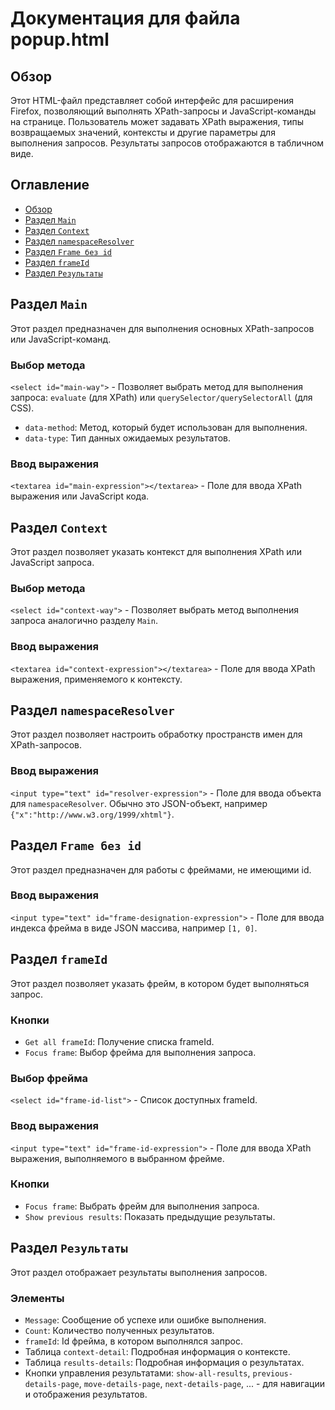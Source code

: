 # Документация для файла popup.html

## Обзор

Этот HTML-файл представляет собой интерфейс для расширения Firefox, позволяющий выполнять XPath-запросы и JavaScript-команды на странице.  Пользователь может задавать XPath выражения, типы возвращаемых значений, контексты и другие параметры для выполнения запросов.  Результаты запросов отображаются в табличном виде.


## Оглавление

- [Обзор](#обзор)
- [Раздел `Main`](#раздел-main)
- [Раздел `Context`](#раздел-context)
- [Раздел `namespaceResolver`](#раздел-namespaceresolver)
- [Раздел `Frame без id`](#раздел-frame-без-id)
- [Раздел `frameId`](#раздел-frameid)
- [Раздел `Результаты`](#раздел-результаты)


## Раздел `Main`

Этот раздел предназначен для выполнения основных XPath-запросов или JavaScript-команд.


### Выбор метода

`<select id="main-way">` -  Позволяет выбрать метод для выполнения запроса: `evaluate` (для XPath) или `querySelector/querySelectorAll` (для CSS).
* `data-method`:  Метод, который будет использован для выполнения.
* `data-type`: Тип данных ожидаемых результатов.

### Ввод выражения

`<textarea id="main-expression"></textarea>` -  Поле для ввода XPath выражения или JavaScript кода.


## Раздел `Context`

Этот раздел позволяет указать контекст для выполнения XPath или JavaScript запроса.


### Выбор метода

`<select id="context-way">` -  Позволяет выбрать метод выполнения запроса аналогично разделу `Main`.

### Ввод выражения

`<textarea id="context-expression"></textarea>` - Поле для ввода XPath выражения, применяемого к контексту.


## Раздел `namespaceResolver`

Этот раздел позволяет настроить обработку пространств имен для XPath-запросов.


### Ввод выражения

`<input type="text" id="resolver-expression">` - Поле для ввода объекта для `namespaceResolver`.  Обычно это JSON-объект, например `{"x":"http://www.w3.org/1999/xhtml"}`.


## Раздел `Frame без id`

Этот раздел предназначен для работы с фреймами, не имеющими id.


### Ввод выражения

`<input type="text" id="frame-designation-expression">` - Поле для ввода индекса фрейма в виде JSON массива, например `[1, 0]`.


## Раздел `frameId`

Этот раздел позволяет указать фрейм, в котором будет выполняться запрос.


### Кнопки

* `Get all frameId`:  Получение списка frameId.
* `Focus frame`: Выбор фрейма для выполнения запроса.

### Выбор фрейма

`<select id="frame-id-list">` - Список доступных frameId.

### Ввод выражения

`<input type="text" id="frame-id-expression">` - Поле для ввода XPath выражения, выполняемого в выбранном фрейме.

### Кнопки
* `Focus frame`:  Выбрать фрейм для выполнения запроса.
* `Show previous results`: Показать предыдущие результаты.


## Раздел `Результаты`

Этот раздел отображает результаты выполнения запросов.

### Элементы

* `Message`: Сообщение об успехе или ошибке выполнения.
* `Count`: Количество полученных результатов.
* `frameId`: Id фрейма, в котором выполнялся запрос.
* Таблица `context-detail`:  Подробная информация о контексте.
* Таблица `results-details`:  Подробная информация о результатах.
* Кнопки управления результатами: `show-all-results`, `previous-details-page`, `move-details-page`, `next-details-page`, ... - для навигации и отображения результатов.